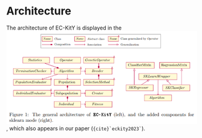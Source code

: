 # Architecture

The architecture of EC-KitY is displayed in the 
![figure below](docs/architecture.png), which also appears in our paper (`` {cite}`eckity2023` ``).
